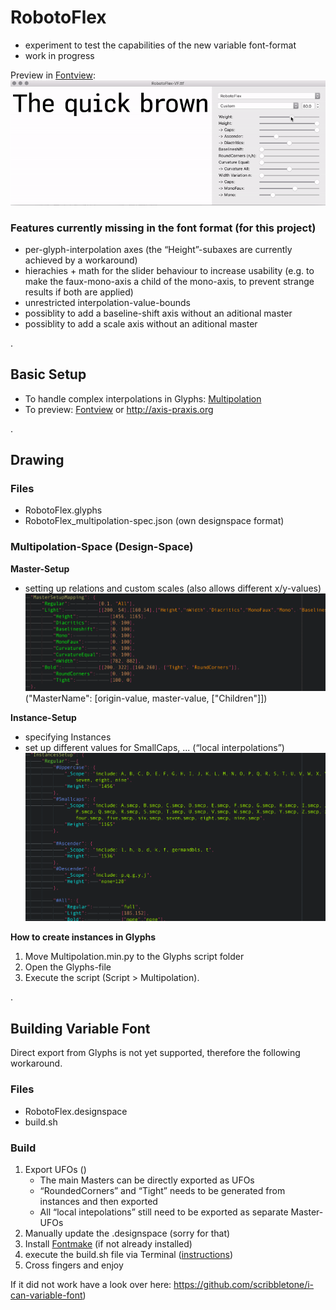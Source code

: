 # RobotoFlex
- experiment to test the capabilities of the new variable font-format
- work in progress

Preview in [Fontview](https://github.com/googlei18n/fontview/releases):
![robotoflex preview](README_media/Preview.gif)

### Features currently missing in the font format (for this project)
- per-glyph-interpolation axes (the “Height”-subaxes are currently achieved by a workaround)
- hierachies + math for the slider behaviour to increase usability (e.g. to make the faux-mono-axis a child of the mono-axis, to prevent strange results if both are applied) 
- unrestricted interpolation-value-bounds
- possiblity to add a baseline-shift axis without an aditional master
- possiblity to add a scale axis without an aditional master

.

## Basic Setup
- To handle complex interpolations in Glyphs: [Multipolation](0-install/)
- To preview: [Fontview](https://github.com/googlei18n/fontview/releases) or http://axis-praxis.org

.

## Drawing
### Files
- RobotoFlex.glyphs
- RobotoFlex_multipolation-spec.json (own designspace format)
		
### Multipolation-Space (Design-Space)
**Master-Setup**
- setting up relations and custom scales (also allows different x/y-values)
![robotoflex preview](README_media/Multipolation-JSON_MasterSetupMapping.png)
("MasterName": [origin-value, master-value, ["Children"]])

**Instance-Setup**
- specifying Instances
- set up different values for SmallCaps, ...  (“local interpolations”)
![robotoflex preview](README_media/Multipolation-JSON_GlyphSpecificInterpolations.png)

**How to create instances in Glyphs**
1. Move Multipolation.min.py to the Glyphs script folder
2. Open the Glyphs-file 
3. Execute the script (Script > Multipolation).

.

## Building Variable Font
Direct export from Glyphs is not yet supported, therefore the following workaround.

### Files
- RobotoFlex.designspace
- build.sh

### Build
1. Export UFOs ()
	- The main Masters can be directly exported as UFOs 
	- “RoundedCorners” and “Tight” needs to be generated from instances and then exported 
	- All “local intepolations” still need to be exported as separate Master-UFOs
2. Manually update the .designspace (sorry for that)
3. Install [Fontmake](https://github.com/googlei18n/fontmake) (if not already installed)
4. execute the build.sh file via Terminal ([instructions](https://apple.stackexchange.com/questions/235128/how-do-i-run-a-sh-or-command-file-in-terminal))
5. Cross fingers and enjoy

If it did not work have a look over here: https://github.com/scribbletone/i-can-variable-font)
